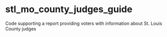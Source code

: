 # stl_mo_county_judges_guide
Code supporting a report providing voters with information about St. Louis County judges
